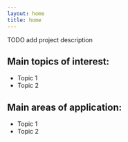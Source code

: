 ```yaml
---
layout: home
title: home
---
```


TODO add project description

## Main topics of interest:
- Topic 1
- Topic 2

## Main areas of application:
- Topic 1
- Topic 2
